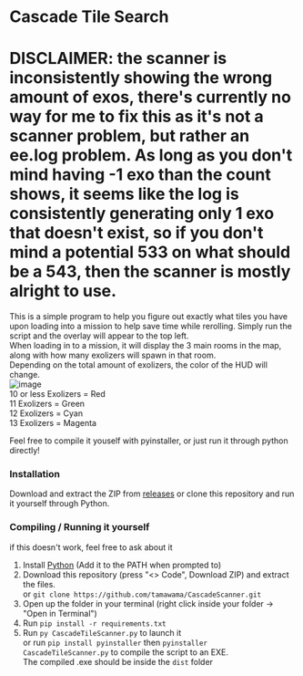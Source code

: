 # Cascade Tile Search  

# DISCLAIMER: the scanner is inconsistently showing the wrong amount of exos, there's currently no way for me to fix this as it's not a scanner problem, but rather an ee.log problem. As long as you don't mind having -1 exo than the count shows, it seems like the log is consistently generating only 1 exo that doesn't exist, so if you don't mind a potential 533 on what should be a 543, then the scanner is mostly alright to use.


This is a simple program to help you figure out exactly what tiles you have upon loading into a mission to help save time while rerolling. Simply run the script and the overlay will appear to the top left.  
When loading in to a mission, it will display the 3 main rooms in the map, along with how many exolizers will spawn in that room.  
Depending on the total amount of exolizers, the color of the HUD will change.  
![image](https://github.com/user-attachments/assets/060c7008-2b52-40a8-acad-469bce6547a3)  
10 or less Exolizers = Red  
11 Exolizers = Green  
12 Exolizers = Cyan  
13 Exolizers = Magenta  

Feel free to compile it youself with pyinstaller, or just run it through python directly!

### Installation
Download and extract the ZIP from [releases](https://github.com/tamawama/CascadeScanner/releases) or clone this repository and run it yourself through Python.

### Compiling / Running it yourself
if this doesn't work, feel free to ask about it
1. Install [Python](https://www.python.org/downloads/) (Add it to the PATH when prompted to)
2. Download this repository (press "<> Code", Download ZIP) and extract the files.   
or `git clone https://github.com/tamawama/CascadeScanner.git`
3. Open up the folder in your terminal (right click inside your folder -> "Open in Terminal")
4. Run `pip install -r requirements.txt`
5. Run `py CascadeTileScanner.py` to launch it  
   or run `pip install pyinstaller` then `pyinstaller CascadeTileScanner.py` to compile the script to an EXE.  
   The compiled .exe should be inside the `dist` folder

